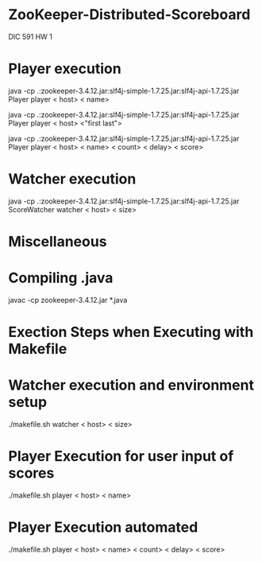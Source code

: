 # ZooKeeper-Distributed-Scoreboard
DIC 591 HW 1
# Player execution
java -cp .:zookeeper-3.4.12.jar:slf4j-simple-1.7.25.jar:slf4j-api-1.7.25.jar Player player < host> < name>

java -cp .:zookeeper-3.4.12.jar:slf4j-simple-1.7.25.jar:slf4j-api-1.7.25.jar Player player < host> <"first last">

java -cp .:zookeeper-3.4.12.jar:slf4j-simple-1.7.25.jar:slf4j-api-1.7.25.jar Player player < host> < name> < count> < delay> < score>

# Watcher execution
java -cp .:zookeeper-3.4.12.jar:slf4j-simple-1.7.25.jar:slf4j-api-1.7.25.jar ScoreWatcher watcher < host> < size>

# Miscellaneous
# Compiling .java
javac -cp zookeeper-3.4.12.jar *.java 



# Exection Steps when Executing with Makefile

# Watcher execution and environment setup

./makefile.sh watcher < host> < size>

# Player Execution for user input of scores

./makefile.sh player < host> < name>

# Player Execution automated

./makefile.sh player < host> < name> < count> < delay> < score>